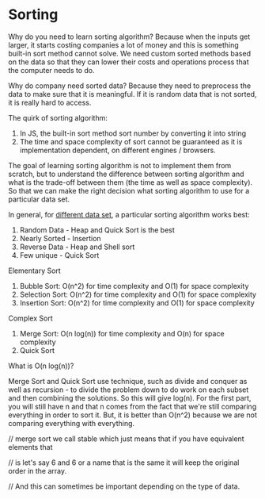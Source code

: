 # Sorting

Why do you need to learn sorting algorithm? Because when the inputs get larger, it starts costing companies a lot of money and this is something built-in sort method cannot solve. We need custom sorted methods based on the data so that they can lower their costs and operations process that the computer needs to do.

Why do company need sorted data? Because they need to preprocess the data to make sure that it is meaningful. If it is random data that is not sorted, it is really hard to access.

The quirk of sorting algorithm:

1. In JS, the built-in sort method sort number by converting it into string
2. The time and space complexity of sort cannot be guaranteed as it is implementation dependent, on different engines / browsers.

The goal of learning sorting algorithm is not to implement them from scratch, but to understand the difference between sorting algorithm and what is the trade-off between them \(the time as well as space complexity\). So that we can make the right decision what sorting algorithm to use for a particular data set.

In general, for [different data set](%20https://www.toptal.com/developers/sorting-algorithms), a particular sorting algorithm works best:

1. Random Data - Heap and Quick Sort is the best
2. Nearly Sorted - Insertion
3. Reverse Data - Heap and Shell sort
4. Few unique - Quick Sort

Elementary Sort

1. Bubble Sort: O\(n^2\) for time complexity and O\(1\) for space complexity
2. Selection Sort: O\(n^2\) for time complexity and O\(1\) for space complexity
3. Insertion Sort: O\(n^2\) for time complexity and O\(1\) for space complexity

Complex Sort 

1. Merge Sort: O\(n log\(n\)\) for time complexity and O\(n\) for space complexity
2. Quick Sort

What is O\(n log\(n\)\)?

Merge Sort and Quick Sort use technique, such as divide and conquer as well as recursion - to divide the problem down to do work on each subset and then combining the solutions. So this will give log\(n\). For the first part, you will still have n and that n comes from the fact that we're still comparing everything in order to sort it. But, it is better than O\(n^2\) because we are not comparing everything with everything.

// merge sort we call stable which just means that if you have equivalent elements that

// is let's say 6 and 6 or a name that is the same it will keep the original order in the array.

// And this can sometimes be important depending on the type of data.

